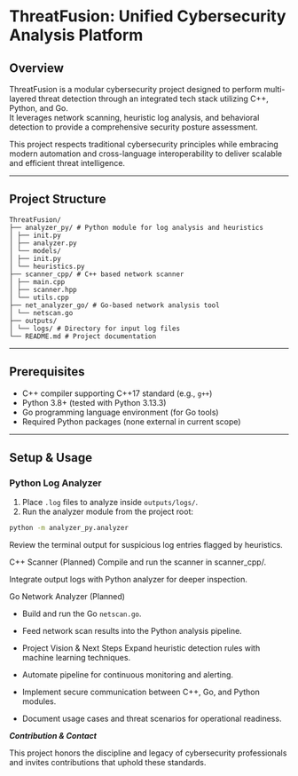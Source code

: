 # ThreatFusion: Unified Cybersecurity Analysis Platform

## Overview

ThreatFusion is a modular cybersecurity project designed to perform multi-layered threat detection through an integrated tech stack utilizing C++, Python, and Go.  
It leverages network scanning, heuristic log analysis, and behavioral detection to provide a comprehensive security posture assessment.

This project respects traditional cybersecurity principles while embracing modern automation and cross-language interoperability to deliver scalable and efficient threat intelligence.

---

## Project Structure
```
ThreatFusion/
├── analyzer_py/ # Python module for log analysis and heuristics
│ ├── init.py
│ ├── analyzer.py
│ └── models/
│ ├── init.py
│ └── heuristics.py
├── scanner_cpp/ # C++ based network scanner
│ ├── main.cpp
│ ├── scanner.hpp
│ └── utils.cpp
├── net_analyzer_go/ # Go-based network analysis tool
│ └── netscan.go
├── outputs/
│ └── logs/ # Directory for input log files
└── README.md # Project documentation
```

---

## Prerequisites

- C++ compiler supporting C++17 standard (e.g., `g++`)
- Python 3.8+ (tested with Python 3.13.3)
- Go programming language environment (for Go tools)
- Required Python packages (none external in current scope)

---

## Setup & Usage

### Python Log Analyzer

1. Place `.log` files to analyze inside `outputs/logs/`.
2. Run the analyzer module from the project root:

```bash
python -m analyzer_py.analyzer
```
Review the terminal output for suspicious log entries flagged by heuristics.

C++ Scanner (Planned)
Compile and run the scanner in scanner_cpp/.

Integrate output logs with Python analyzer for deeper inspection.

Go Network Analyzer (Planned)
- Build and run the Go ```netscan.go```.

- Feed network scan results into the Python analysis pipeline.

- Project Vision & Next Steps
Expand heuristic detection rules with machine learning techniques.

- Automate pipeline for continuous monitoring and alerting.

- Implement secure communication between C++, Go, and Python modules.

- Document usage cases and threat scenarios for operational readiness.

***Contribution & Contact***

This project honors the discipline and legacy of cybersecurity professionals and invites contributions that uphold these standards.
